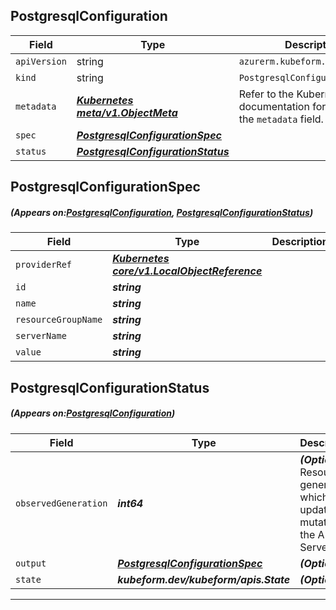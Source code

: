 ## PostgresqlConfiguration
| Field | Type | Description |
| ------ | ----- | ----------- |
| `apiVersion` | string | `azurerm.kubeform.com/v1alpha1` |
|    `kind` | string | `PostgresqlConfiguration` |
| `metadata` | ***[Kubernetes meta/v1.ObjectMeta](https://kubernetes.io/docs/reference/generated/kubernetes-api/v1.13/#objectmeta-v1-meta)***|Refer to the Kubernetes API documentation for the fields of the `metadata` field.|
| `spec` | ***[PostgresqlConfigurationSpec](#PostgresqlConfigurationSpec)***||
| `status` | ***[PostgresqlConfigurationStatus](#PostgresqlConfigurationStatus)***||
## PostgresqlConfigurationSpec
##### (Appears on:[PostgresqlConfiguration](#PostgresqlConfiguration), [PostgresqlConfigurationStatus](#PostgresqlConfigurationStatus))
| Field | Type | Description |
| ------ | ----- | ----------- |
| `providerRef` | ***[Kubernetes core/v1.LocalObjectReference](https://kubernetes.io/docs/reference/generated/kubernetes-api/v1.13/#localobjectreference-v1-core)***||
| `id` | ***string***||
| `name` | ***string***||
| `resourceGroupName` | ***string***||
| `serverName` | ***string***||
| `value` | ***string***||
## PostgresqlConfigurationStatus
##### (Appears on:[PostgresqlConfiguration](#PostgresqlConfiguration))
| Field | Type | Description |
| ------ | ----- | ----------- |
| `observedGeneration` | ***int64***| ***(Optional)*** Resource generation, which is updated on mutation by the API Server.|
| `output` | ***[PostgresqlConfigurationSpec](#PostgresqlConfigurationSpec)***| ***(Optional)*** |
| `state` | ***kubeform.dev/kubeform/apis.State***| ***(Optional)*** |
---
